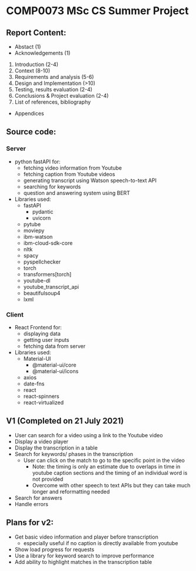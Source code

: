 # COMP0073 MSc CS Summer Project

## Report Content:

- Abstact (1)
- Acknowledgements (1)

1. Introduction (2-4)
1. Context (8-10)
1. Requirements and analysis (5-6)
1. Design and Implementation (>10)
1. Testing, results evaluation (2-4)
1. Conclusions & Project evaluation (2-4)
1. List of references, bibliography

- Appendices

## Source code:

### Server

- python fastAPI for:
  - fetching video information from Youtube
  - fetching caption from Youtube videos
  - generating transcript using Watson speech-to-text API
  - searching for keywords
  - question and answering system using BERT
- Libraries used:
  - fastAPI
    - pydantic
    - uvicorn
  - pytube
  - moviepy
  - ibm-watson
  - ibm-cloud-sdk-core
  - nltk
  - spacy
  - pyspellchecker
  - torch
  - transformers[torch]
  - youtube-dl
  - youtube_transcript_api
  - beautifulsoup4
  - lxml

### Client

- React Frontend for:
  - displaying data
  - getting user inputs
  - fetching data from server
- Libraries used:
  - Material-UI
    - @material-ui/core
    - @material-ui/icons
  - axios
  - date-fns
  - react
  - react-spinners
  - react-virtualized

## V1 (Completed on 21 July 2021)

- User can search for a video using a link to the Youtube video
- Display a video player
- Display the transcription in a table
- Search for keywords/ phases in the transcription
  - User can click on the match to go to the specific point in the video
    - Note: the timing is only an estimate due to overlaps in time in youtube caption sections and the timing of an individual word is not provided
    - Overcome with other speech to text APIs but they can take much longer and reformatting needed
- Search for answers
- Handle errors

## Plans for v2:

- Get basic video information and player before transcription
  - especially useful if no caption is directly available from youtube
- Show load progress for requests
- Use a library for keyword search to improve performance
- Add ability to highlight matches in the transcription table
